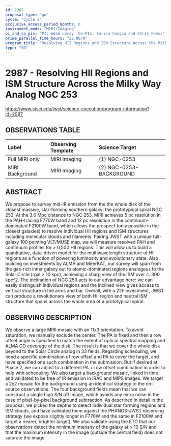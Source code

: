 ```yaml
---
id: 2987
proposal_type: "go"
cycle: "Cycle 2"
exclusive_access_period_months: 0
instrument_mode: "MIRI/Imaging"
pi_and_co_pis: "PI: Adam Leroy  Co-PIs: Enrico Congiu and Chris Faesi"
prime_parallel_time_hours: "22.06/0"
program_title: "Resolving HII Regions and ISM Structure Across the Milky Way Analog NGC 253"
type: "GO"
---
```

# 2987 - Resolving HII Regions and ISM Structure Across the Milky Way Analog NGC 253
https://www.stsci.edu/jwst/science-execution/program-information?id=2987
## OBSERVATIONS TABLE
| Label             | Observing Template | Science Target           |
| :---------------- | :----------------- | :----------------------- |
| Full MIRI only    | MIRI Imaging       | (1) NGC-0253             |
| MIRI Background   | MIRI Imaging       | (2) NGC-0253-BACKGROUND |

## ABSTRACT

We propose to survey mid-IR emission from the the whole disk of the closest massive, star-forming southern galaxy: the prototypical spiral NGC 253. At the 3.6 Mpc distance to NGC 253, MIRI achieves 5 pc resolution in the PAH-tracing F770W band and 12 pc resolution in the continuum-dominated F2100W band, which allows the prospect (only possible in the closest galaxies) to resolve individual HII regions and ISM structures including molecular clouds and filaments. Pairing JWST with a unique full-galaxy 100 pointing VLT/MUSE map, we will measure resolved PAH and continuum profiles for > 6,500 HII regions. This will allow us to build a quantitative, data-driven model for the multiwavelength structure of HII regions as a function of powering luminosity and evolutionary state. Also building on investments by ALMA and MeerKAT, our survey will span from the gas-rich inner galaxy out to atomic-dominated regions analogous to the Solar Circle (rgal > 10 kpc), achieving a sharp view of the ISM over c. 300 kpc^2. The inclination of NGC 253 acts to our advantage here: we can easily distinguish individual regions and the inclined view gives access to vertical structure in the arms and bar. Overall, with a 22h investment, JWST can produce a revolutionary view of both HII region and neutral ISM structure that spans across the whole area of a prototypical spiral.

## OBSERVING DESCRIPTION

We observe a large MIRI mosaic with an 11x3 orientation. To avoid saturation, we manually exclude the center. The PA is fixed and then a row offset angle is specified to match the extent of optical spectral mapping and ALMA CO coverage of the disk. The result is that we cover the whole disk beyond to the Solar Circle analog in 33 fields. Regarding scheduling, we need a specific combination of row offset and PA to cover the target, and have specified one such combination in the submission. But if desired at Phase 2, we can adjust to a different PA + row offset combination in order to help with scheduling. We also target a background mosaic, linked in time and validated to be free of IR emission in IRAC and MIPS images. We target a 2x2 mosaic for the background using an identical strategy to the on-source observations. The four background fields mean that we can construct a single high S/N off image, which avoids any extra noise in the case of pixel-by-pixel background subtraction. As described in detail in the proposal, we picked the depths to detect individual star forming regions and ISM clouds, and have validated them against the PHANGS-JWST observing strategy (we expose slightly longer in F770W and the same in F2100W and target a nearer, brighter target). We also validate using the ETC that our observations detect the minimum intensity of the galaxy at > 10 S/N and that the maximum intensity in the image (outside the central field) does not saturate the image.